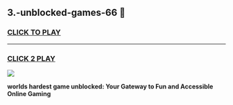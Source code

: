 
## 3.-unblocked-games-66 👋
<h3>
<a href="https://premium.freeplayer.one?title=3.-unblocked-games-66&ref=14F">CLICK TO PLAY</a></h3>
<hr>

<h3>
<a href="https://premium.freeplayer.one?title=3.-unblocked-games-66&ref=14F">CLICK 2 PLAY</a>
  
</h3>

<a href="https://premium.freeplayer.one?title=3.-unblocked-games-66&ref=12F/"><img src="https://clearcache.store/games.png"></a>


**worlds hardest game unblocked: Your Gateway to Fun and Accessible Online Gaming**
